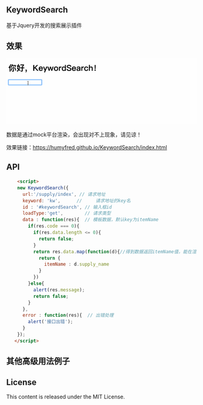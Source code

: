 ## KeywordSearch
基于Jquery开发的搜索展示插件

## 效果
![11.gif](https://github.com/humyfred/KeywordSearch/blob/master/screenshot/example.gif)

数据是通过mock平台渲染，会出现对不上现象，请见谅！

效果链接：https://humyfred.github.io/KeywordSearch/index.html

## API
```html
    <script>
    new KeywordSearch({
      url:'/supply/index', // 请求地址
      keyword: 'kw',      //     请求地址的key名
      id : '#keywordSearch', // 输入框id
      loadType:'get',        // 请求类型
      data : function(res){  // 模板数据，默认key为itemName
        if(res.code === 0){
          if(res.data.length <= 0){
            return false;
          }
          return res.data.map(function(d){//得到数据返回itemName值，能在渲染在模板上
            return {
              itemName : d.supply_name
            }
          })
        }else{
          alert(res.message);
          return false;
        }
      },
      error : function(res){  // 出错处理
        alert('接口出错');
      }
    });
   </script>
```   
## 其他高级用法例子


## License
This content is released under the MIT License.
